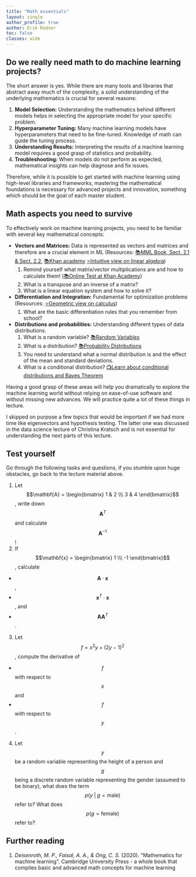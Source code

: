 ```yaml
---
title: "Math essentials"
layout: single
author_profile: true
author: Erik Rodner
toc: false
classes: wide
---
```


## Do we really need math to do machine learning projects?

The short answer is yes. While there are many tools and libraries that abstract away much of the complexity, a solid understanding of the underlying mathematics is crucial for several reasons:

1. **Model Selection:** Understanding the mathematics behind different models helps in selecting the appropriate model for your specific problem.
2. **Hyperparameter Tuning:** Many machine learning models have hyperparameters that need to be fine-tuned. Knowledge of math can guide the tuning process.
3. **Understanding Results:** Interpreting the results of a machine learning model requires a good grasp of statistics and probability.
4. **Troubleshooting:** When models do not perform as expected, mathematical insights can help diagnose and fix issues.

Therefore, while it is possible to get started with machine learning using high-level libraries and frameworks, mastering the mathematical foundations is necessary for advanced projects and innovation, something which should be the goal of each master student.

## Math aspects you need to survive

To effectively work on machine learning projects, you need to be familiar with several key mathematical concepts:

- **Vectors and Matrices:** Data is represented as vectors and matrices and therefore are a crucial element in ML (Resources: [📚MML Book, Sect. 2.1 & Sect. 2.2](https://mml-book.github.io/book/mml-book.pdf), [📚Khan academy](https://www.khanacademy.org/math/precalculus/x9e81a4f98389efdf:matrices) [⭐Intuitive view on linear algebra](https://www.youtube.com/watch?v=fNk_zzaMoSs&list=PLZHQObOWTQDPD3MizzM2xVFitgF8hE_ab)) 
  1. Remind yourself what matrix/vector multiplications are and how to calculate them! ([📚Online Test at Khan Academy](https://www.khanacademy.org/math/precalculus/x9e81a4f98389efdf:matrices/x9e81a4f98389efdf:multiplying-matrices-by-matrices/v/matrix-multiplication-intro))
  2. What is a transpose and an inverse of a matrix?
  3. What is a linear equation system and how to solve it?
- **Differentiation and Integration:** Fundamental for optimization problems (Resources: [⭐Geometric view on calculus](https://www.youtube.com/watch?v=WUvTyaaNkzM&list=PLZHQObOWTQDMsr9K-rj53DwVRMYO3t5Yr))
  1. What are the basic differentiation rules that you remember from school?
- **Distributions and probabilities:** Understanding different types of data distributions. 
  1. What is a random variable? [📚Random Variables](/modules/statistical-inference/stat-inf.md#probability-and-random-variables)
  2. What is a distribution? [📚Probability Distributions](/modules/statistical-inference/stat-inf.md#probability-distribution)
  3. You need to understand what a normal distribution is and the effect of the mean and standard deviations.
  4. What is a conditional distribution? [📺Learn about conditional distributions and Bayes Theorem](https://www.youtube.com/watch?v=HZGCoVF3YvM)

Having a good grasp of these areas will help you dramatically to explore the machine learning world without relying on ease-of-use software and without missing new advances. We will practice quite a lot of these things in lecture.

I skipped on purpose a few topics that would be important if we had more time like eigenvectors and hypothesis testing. The latter one was discussed in the data science lecture of Christina Kratsch and is not essential for understanding the next parts of this lecture.

## Test yourself

Go through the following tasks and questions, if you stumble upon huge obstacles, go back to the lecture material above.

1. Let $$\mathbf{A} = \begin{bmatrix} 1 & 2 \\\ 3 & 4 \end{bmatrix}$$, write down $$\mathbf{A}^T$$ and calculate $$\mathbf{A}^{-1}$$!
2. If $$\mathbf{x} = \begin{bmatrix} 1 \\\ -1 \end{bmatrix}$$, calculate
  * $$\mathbf{A} \cdot \mathbf{x}$$, 
  * $$\mathbf{x}^T \cdot \mathbf{x}$$, and 
  * $$\mathbf{A} \mathbf{A}^T$$.
3. Let $$f = x^2 y + (2y - 1)^2$$, compute the derivative of 
  * $$f$$ with respect to $$x$$ and 
  * $$f$$ with respect to $$y$$. 
4. Let $$y$$ be a random variable representing the height of a person and $$g$$ being a discrete random variable representing the gender (assumed to be binary), what does the term $$p (y  \;\vert\; g = \text{male} )$$ refer to? What does $$p(g = \text{female})$$ refer to?

## Further reading

1. *Deisenroth, M. P., Faisal, A. A., & Ong, C. S.* (2020). "Mathematics for machine learning". Cambridge University Press - a whole book that compiles basic and advanced math concepts for machine learning